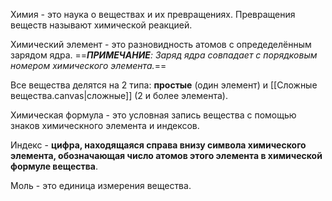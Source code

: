 Химия - это наука о веществах и их превращениях.
Превращения веществ называют химической реакцией.

Химический элемент - это разновидность атомов с опредеделённым зарядом ядра.
==***ПРИМЕЧАНИЕ**: Заряд ядра совпадает с порядковым номером химического элемента.*==

Все вещества делятся на 2 типа: 
**простые** (один элемент) и [[Сложные вещества.canvas|сложные]] (2 и более элемента).

Химическая формула - это условная запись вещества с помощью знаков химическного элемента и индексов.

Индекс - **цифра, находящаяся справа внизу символа химического элемента, обозначающая число атомов этого элемента в химической формуле вещества**.

Моль - это единица измерения вещества.